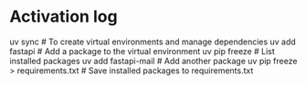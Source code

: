 Activation log
=================================
uv sync # To create virtual environments and manage dependencies
uv add fastapi  # Add a package to the virtual environment
uv pip freeze  # List installed packages
uv add fastapi-mail # Add another package
uv pip freeze > requirements.txt # Save installed packages to requirements.txt